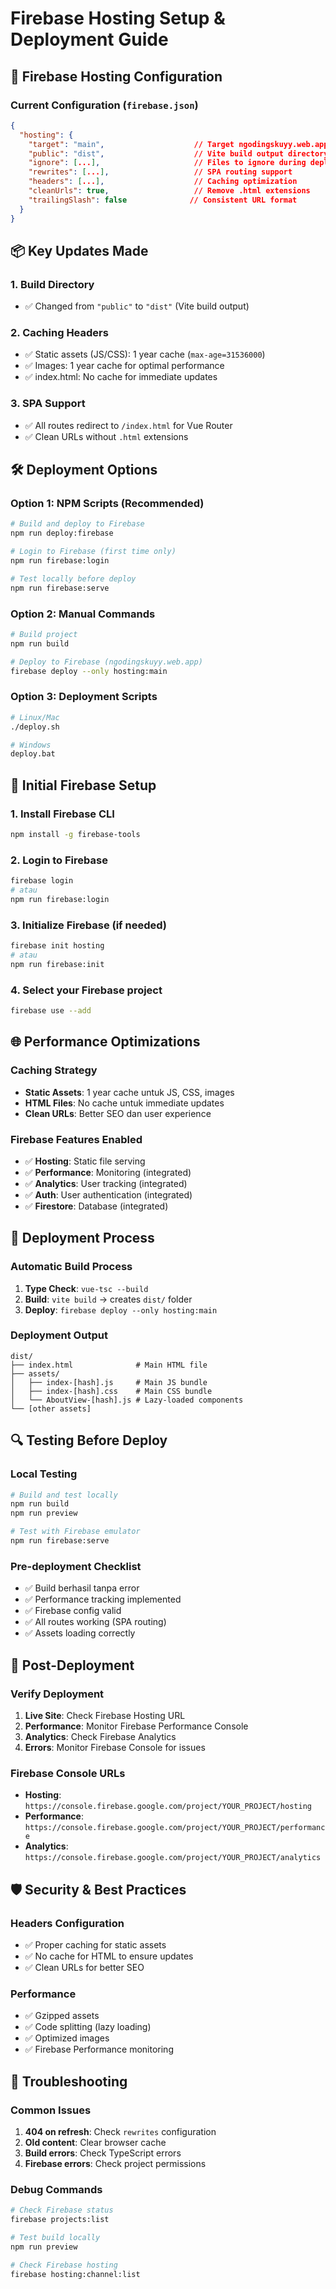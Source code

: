 # Firebase Hosting Setup & Deployment Guide

## 🚀 Firebase Hosting Configuration

### Current Configuration (`firebase.json`)

```json
{
  "hosting": {
    "target": "main",                    // Target ngodingskuyy.web.app
    "public": "dist",                    // Vite build output directory
    "ignore": [...],                     // Files to ignore during deployment
    "rewrites": [...],                   // SPA routing support
    "headers": [...],                    // Caching optimization
    "cleanUrls": true,                   // Remove .html extensions
    "trailingSlash": false              // Consistent URL format
  }
}
```

## 📦 Key Updates Made

### 1. **Build Directory**

- ✅ Changed from `"public"` to `"dist"` (Vite build output)

### 2. **Caching Headers**

- ✅ Static assets (JS/CSS): 1 year cache (`max-age=31536000`)
- ✅ Images: 1 year cache for optimal performance
- ✅ index.html: No cache for immediate updates

### 3. **SPA Support**

- ✅ All routes redirect to `/index.html` for Vue Router
- ✅ Clean URLs without `.html` extensions

## 🛠️ Deployment Options

### Option 1: NPM Scripts (Recommended)

```bash
# Build and deploy to Firebase
npm run deploy:firebase

# Login to Firebase (first time only)
npm run firebase:login

# Test locally before deploy
npm run firebase:serve
```

### Option 2: Manual Commands

```bash
# Build project
npm run build

# Deploy to Firebase (ngodingskuyy.web.app)
firebase deploy --only hosting:main
```

### Option 3: Deployment Scripts

```bash
# Linux/Mac
./deploy.sh

# Windows
deploy.bat
```

## 🔧 Initial Firebase Setup

### 1. Install Firebase CLI

```bash
npm install -g firebase-tools
```

### 2. Login to Firebase

```bash
firebase login
# atau
npm run firebase:login
```

### 3. Initialize Firebase (if needed)

```bash
firebase init hosting
# atau
npm run firebase:init
```

### 4. Select your Firebase project

```bash
firebase use --add
```

## 🌐 Performance Optimizations

### Caching Strategy

- **Static Assets**: 1 year cache untuk JS, CSS, images
- **HTML Files**: No cache untuk immediate updates
- **Clean URLs**: Better SEO dan user experience

### Firebase Features Enabled

- ✅ **Hosting**: Static file serving
- ✅ **Performance**: Monitoring (integrated)
- ✅ **Analytics**: User tracking (integrated)
- ✅ **Auth**: User authentication (integrated)
- ✅ **Firestore**: Database (integrated)

## 🚀 Deployment Process

### Automatic Build Process

1. **Type Check**: `vue-tsc --build`
2. **Build**: `vite build` → creates `dist/` folder
3. **Deploy**: `firebase deploy --only hosting:main`

### Deployment Output

```
dist/
├── index.html              # Main HTML file
├── assets/
│   ├── index-[hash].js     # Main JS bundle
│   ├── index-[hash].css    # Main CSS bundle
│   └── AboutView-[hash].js # Lazy-loaded components
└── [other assets]
```

## 🔍 Testing Before Deploy

### Local Testing

```bash
# Build and test locally
npm run build
npm run preview

# Test with Firebase emulator
npm run firebase:serve
```

### Pre-deployment Checklist

- ✅ Build berhasil tanpa error
- ✅ Performance tracking implemented
- ✅ Firebase config valid
- ✅ All routes working (SPA routing)
- ✅ Assets loading correctly

## 🌟 Post-Deployment

### Verify Deployment

1. **Live Site**: Check Firebase Hosting URL
2. **Performance**: Monitor Firebase Performance Console
3. **Analytics**: Check Firebase Analytics
4. **Errors**: Monitor Firebase Console for issues

### Firebase Console URLs

- **Hosting**: `https://console.firebase.google.com/project/YOUR_PROJECT/hosting`
- **Performance**: `https://console.firebase.google.com/project/YOUR_PROJECT/performance`
- **Analytics**: `https://console.firebase.google.com/project/YOUR_PROJECT/analytics`

## 🛡️ Security & Best Practices

### Headers Configuration

- ✅ Proper caching for static assets
- ✅ No cache for HTML to ensure updates
- ✅ Clean URLs for better SEO

### Performance

- ✅ Gzipped assets
- ✅ Code splitting (lazy loading)
- ✅ Optimized images
- ✅ Firebase Performance monitoring

## 🐛 Troubleshooting

### Common Issues

1. **404 on refresh**: Check `rewrites` configuration
2. **Old content**: Clear browser cache
3. **Build errors**: Check TypeScript errors
4. **Firebase errors**: Check project permissions

### Debug Commands

```bash
# Check Firebase status
firebase projects:list

# Test build locally
npm run preview

# Check Firebase hosting
firebase hosting:channel:list
```
